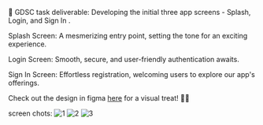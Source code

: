 🚀 GDSC task deliverable: Developing the initial three app screens - Splash, Login, and Sign In .

Splash Screen:
A mesmerizing entry point, setting the tone for an exciting experience.

Login Screen:
Smooth, secure, and user-friendly authentication awaits.

Sign In Screen:
Effortless registration, welcoming users to explore our app's offerings.

Check out the design in figma [here](https://www.figma.com/file/FRBqEYcP0VBKSEHp0LCb22/DayTask---Task-Management-App-UI-Kit-(Community)?node-id=7%3A13&mode=dev) for a visual treat! 🎨✨

screen chots:
![1](https://github.com/aymanaboelela/tasks-in-google-Gdsc-flutter-App/assets/142680481/e88535e7-e5be-4e86-8b7e-4463d246c523)
![2](https://github.com/aymanaboelela/tasks-in-google-Gdsc-flutter-App/assets/142680481/702e9712-0da8-484f-a318-23227534a0fd)
![3](https://github.com/aymanaboelela/tasks-in-google-Gdsc-flutter-App/assets/142680481/e99baeed-c504-4cec-9b4e-5cb578a94e19)



